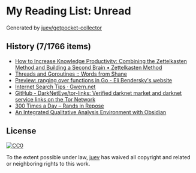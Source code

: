 # My Reading List: Unread

Generated by [juev/getpocket-collector](https://github.com/juev/getpocket-collector)

## History (7/1766 items)

- [How to Increase Knowledge Productivity: Combining the Zettelkasten Method and Building a Second Brain • Zettelkasten Method](https://zettelkasten.de/posts/building-a-second-brain-and-zettelkasten/)
- [Threads and Goroutines :: Words from Shane](https://shane.ai/posts/threads-and-goroutines/)
- [Preview: ranging over functions in Go - Eli Bendersky's website](https://eli.thegreenplace.net/2023/preview-ranging-over-functions-in-go)
- [Internet Search Tips · Gwern.net](https://gwern.net/search)
- [GitHub - DarkNetEye/tor-links: Verified darknet market and darknet service links on the Tor Network](https://github.com/DarkNetEye/tor-links)
- [300 Times a Day – Rands in Repose](https://randsinrepose.com/archives/300-times-a-day/)
- [An Integrated Qualitative Analysis Environment with Obsidian](https://fulcra.design/Posts/An-Integrated-Qualitative-Analysis-Environment-with-Obsidian/)

## License

[![CC0](https://mirrors.creativecommons.org/presskit/buttons/88x31/svg/cc-zero.svg)](https://creativecommons.org/publicdomain/zero/1.0/)

To the extent possible under law, [juev](https://github.com/juev) has waived all copyright and related or neighboring rights to this work.
